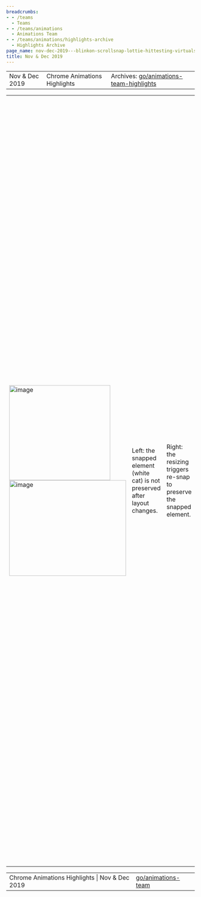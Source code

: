 ```yaml
---
breadcrumbs:
- - /teams
  - Teams
- - /teams/animations
  - Animations Team
- - /teams/animations/highlights-archive
  - Highlights Archive
page_name: nov-dec-2019---blinkon-scrollsnap-lottie-hittesting-virtualscroller-websharedlibrary-wpt-and-more
title: Nov & Dec 2019
---
```


<table>
<tr>

<td>Nov & Dec 2019</td>

<td>Chrome Animations Highlights</td>

<td>Archives: <a href="http://go/animations-team-highlights">go/animations-team-highlights</a></td>

</tr>
</table>

<table>
<tr>

<td><img alt="image" src="https://lh4.googleusercontent.com/DWJAD7EpLKH2Ac19IePi2JmkPHgV1fsYia0LGCZ3mxpEGU6fJCY2k-1XInFTZj0Whh032Fdw-dIoCDEV0EDs45kwIWlsc2jsfZwt8LXPrRfFMfQZMs_oN6pw5TmeAfou7y53qGgS" height=253 width=270><img alt="image" src="https://lh6.googleusercontent.com/vK6GwgfvzXmjGedJa8KQ6pEW_UmVi7hYNjsk5h1ndge7kIp_oUwZhktXsLxjAtfGL2bpSWdhzSvQBeOgc6vs7Z92V0GqpEdF8zsaSZzVWaY8mumxS9Ldh48MgP_iRhMnHkCiBVAv" height=255 width=312></td>

<td>Left: the snapped element (white cat) is not preserved after layout changes.</td>

<td>Right: the resizing triggers re-snap to preserve the snapped element.</td>

<td>The Pursuit of Snappyness</td>

<td>Kaan(alsan@), our fantastic intern, made the web more appealing with the “snap after relayout” <a href="https://docs.google.com/presentation/d/1WUa6nFfkzXm2O1V70hr49vPFP4TOAbUh2q8fppkybJs/edit">project</a>. Previously content or layout changes (e.g. adding, moving, deleting, resizing) did not pay attention to the content’s snap setting. With Kaan’s <a href="https://bugs.chromium.org/p/chromium/issues/detail">changes</a> landing in Chrome 81, scroll positions automatically update to keep snapped objects in the correct position. Galleries of kittens never looked so good!</td>

<td>Another cool use case unlocked by this work is the “Scroll By Clicking” effect shown below:</td>

<td><img alt="image" src="https://lh6.googleusercontent.com/fRyKl_faF-Bgdceo3OYErRenGuZzKBBs2n2xMKss4-7vRnDP5wvm7Gae0DmktSqdbx5fGwUT_j-ltLPIBeFtDu2NqsN4qr4Ns8p6QI0bhzHND0tFkR7n91LC-Al27tl4J-W96en7" height=233 width=297><img alt="image" src="https://lh3.googleusercontent.com/1nPkrBOk1Dm9i5mkPLt_jEk6uTF7Jhuo_7qKj1cRWZe8xpc9IPTmN8bXuzhSzGUubGyV3QhHTM-UY6-71fRyZnc_MY63zZjkwEdmhX72tBlB1eP6B1rC168XLrdwDA0cuhOxdMm8" height=237 width=280></td>

<td><table></td>
<td><tr></td>

<td><td><img alt="image" src="https://lh5.googleusercontent.com/PZ4-_ZrbNzstAkLHnjWZPkwXGl4b0FZthhuQ8dgR0DVzOdfmXxez2SF3m4GLNN1S_Q2Latry8UZouikJFv3ZW9PUbJQXWjdK0TlbWyNJ3bfC3RvnocOZx3GffHgz44fjh43Esxyj" height=72 width=280></td></td>

<td><td><img alt="image" src="https://lh4.googleusercontent.com/S-nAodiRsv_xyxIngFbN86HJR-7JaCZdX7wzG1olre_TUBLKjKk5np7aJYfrwIltVXB7H8LcLVw1Z7rWEwuzSpKNeHX7C1yHoUqIXNe0MoUVnxmCllgfVHLiAnASux1dNQx89iRp" height=83 width=280></td></td>

<td><td>Lottie Demo - now more robust</td></td>

<td><td>Rob’s lottie demo exposed a number of PaintWorklet bugs, such as flashing at the end of the animation, incorrect background color, and flaws in high-dpi rendering (top gif). This month Rob (flackr@) and Xida(xidachen@) fixed some issues (<a href="https://chromium-review.googlesource.com/c/chromium/src/+/1841530">high-dpi</a>, <a href="https://github.com/flackr/lottie-web/commit/8cea6ff27b03e6125c00e85d6ff15abff15c6e75">clipping</a>, <a href="https://github.com/flackr/lottie-web/commit/2aee64a69fb74c3c26f7435db9e0a804608e77ae">flashing</a>) in both the demo and the implementation to make it more appealing (bottom gif)!</td></td>

<td><td><img alt="image" src="https://lh6.googleusercontent.com/SLQW5VgfbkGLfzMohnaHu0O_51WGPoMDlpIoX-Kzlw0e3kxairHQgkfLkwVtk0w7j6KW9ifGGc3WptW8b328XDsFwou9bWwOKMzbjbetT3OR5ofIG7MGjiQUunL2xPJmuHEQ0ZPD" height=176 width=278></td></td>

<td><td>Multi-Process Hit Testing Complete</td></td>

<td><td>Yi (yigu@) drove the viz hit testing v2 project to completion this month. It is now fully launched on all platforms! The new event targeting correctly targets events up to 6 times faster for site isolated configurations on <a href="https://docs.google.com/document/d/1AE02TKBg7NG63SiUbU-EiqlHgqsZY1tb3-Z4L0AZCSk/edit">Windows</a> thanks to the 32% more synchronous event targeting. </td></td>

<td></tr></td>
<td><tr></td>

<td><td><img alt="image" src="https://lh4.googleusercontent.com/NngtlrupseOCRsIOOr-Nn-UZbMX-MIdSiTk_Agpt7cFv-Qd5ieUwlIJXuZ482e_SOeWPip3uFwx6J-WIJ0XStDp4IQXxUhLZ9O6D59k2Q0oFphXTkbGV8AH5-TbAw0Xy2IHnV6jN" height=281 width=280></td></td>

<td><td>Virtual Scroller</td></td>

<td><td>Rob made solid progress on the exploration for the new web platform feature - virtual scroller control. He moved chromium virtual-scroller to github <a href="https://github.com/flackr/virtual-scroller">library</a>, added display: none fallback when rendersubtree is not supported and created a nice <a href="https://flackr.github.io/virtual-scroller/demo/">demo</a> with synthetic content and <a href="https://flackr.github.io/virtual-scroller/demo/">test</a> use cases.</td></td>

<td><td><img alt="image" src="https://lh6.googleusercontent.com/etS54zUr6juIFudSJaZ_4J0Tlp6Y9qxps7IENSmYxBBNx-5vCFMh9UugkPd9OZFpbvVMNM3seoFxoXe-JUoXQDpO_xfKT-Mu9Cw6FbNgCcBeFm9cpS4w2wqMme6pvg89s92sxvrJ" height=299 width=278></td></td>

<td><td>Port interpolation test to WPT</td></td>

<td><td>Our test suite for interpolated values does not work in other browsers. Since we deeply care about interop issues, we have ported as many tests as possible (<a href="https://docs.google.com/spreadsheets/d/1EtUV2IycJTgQSrtxfH0uQ8aUUbhz41-zhYj0tdCrT6A/edit#gid=0">121</a> to be exact!) to wpt. This work helped us to identify 17 new interop bugs in Chrome and Firefox. Thanks to Stephen (smcgruer@), Xida and Hao (haozhes@) for their effort to make this happen! </td></td>

<td></tr></td>
<td><tr></td>

<td><td colspan=2>Animations team at BlinkOn 11</td></td>

<td><td colspan=2>The animations team presented 3 breakout sessions and 4 lighting talks at BlinkOn 11. See below for details.</td></td>

<td></tr></td>
<td><tr></td>

<td><td><img alt="image" src="https://lh4.googleusercontent.com/mBS6Z_-mXCbDu_mhXaB-ZVvoi3yODetHPxtuNJmgXZrhohvNHMXdqK7rqAUNk9k3cUH0j7dQ7cW_IBrcwhE-A--NIIExJHzFEs0dlqrbCyW3OzUAu_Wk4o0tjb6_qKWURl8kQOvj" height=145 width=280></td></td>

<td><td>Web Shared Library</td></td>

<td><td>Web Shared Libraries attempts to improve website loading by sharing cache across sites. Rob’s presentation (<a href="https://docs.google.com/presentation/d/1CTC_BLpBqLf7B82b1ytIm0l84SjK45bk7UaCyRpyu5A/edit#slide=id.p">slides</a>, <a href="https://www.youtube.com/watch">video</a>) at BlinkOn, kicked off a lot of constructive feedback. Gene (girard@) and Rob wrote up a <a href="https://docs.google.com/document/d/1lQykm9HgzkPlaKXwpQ9vNc3m2Eq2hF4TY-Vup5wg4qg/edit#heading=h.83t0eq3angjs">discussion pape</a>r capturing the opportunities and challenges involved, along with techniques to address the various concerns and metrics to evaluate impact.</td></td>

<td><td> <img alt="image" src="https://lh6.googleusercontent.com/1CFPALcatns9GWaoO89Tu2dvl1FraGY1RckXruqf3CaHW8AdyQUqsl47f7I3qWY3h2skZLRZxP2-HE0fiUUrlAgxt34acepBhzpW_yHvstWrlWR1QVChkfp5HuXUUr3PrmAKeKcU" height=200 width=262></td></td>

<td><td>Scroll-linked Animation</td></td>

<td><td>Yi and Majid (majidvp@) presented (<a href="https://docs.google.com/presentation/d/12UNGCTJybiL5gEMAGY2f-05WxXARvNz4k-RS02qgNuU/edit">slides</a>, <a href="https://www.youtube.com/watch">video</a>) the current design for Scroll-linked Animation at BlinkOn. The updated design incorporates feedback on our origin trial from the AMP team. There was a F2F sync between Microsoft and Google to <a href="https://docs.google.com/spreadsheets/d/1tGJeicFqgRXK8MMIqscdwEiIPQN--1aQJ5EwQZ2nXzE/edit">coordinate</a> future work and find solutions for outstanding spec <a href="https://github.com/w3c/csswg-drafts/issues/2066#issuecomment-557630869">issues</a>.</td></td>

<td><td>Rob also attached Scroll Timeline into the Paint Worklet Lottie demo for a cool lighting talk (<a href="https://docs.google.com/presentation/d/124zcoxveCQyXVB4-HWCXhQptrnaHDE9JIXyQ8B1N4ig/edit#slide=id.g742aacb70c_9_789">slides</a>, <a href="https://youtu.be/dJmWLQn9g2A">video</a>)!</td></td>

<td></tr></td>
<td></table></td>

<td>Last but not least</td>

<td>There were several other topics that the animations team presented at BlinkOn. Rob drove a discussion about measuring real world throughput and latency. The team gave several project updates during the Lighting Talks session including Off-thread PaintWorklet (<a href="https://docs.google.com/presentation/d/124zcoxveCQyXVB4-HWCXhQptrnaHDE9JIXyQ8B1N4ig/edit#slide=id.g70a5f3c77e_102_92">slides</a>, <a href="https://youtu.be/FOCHCuGA_MA">video</a>), Contribute to WPT (<a href="https://docs.google.com/presentation/d/124zcoxveCQyXVB4-HWCXhQptrnaHDE9JIXyQ8B1N4ig/edit#slide=id.g70a5f3c77e_102_0">slides</a>, <a href="https://youtu.be/FOCHCuGA_MA">video</a>), Throughput Metrics (<a href="https://docs.google.com/presentation/d/124zcoxveCQyXVB4-HWCXhQptrnaHDE9JIXyQ8B1N4ig/edit#slide=id.g742aacb70c_289_204">slides</a>, <a href="https://youtu.be/FOCHCuGA_MA">video</a>) and GroupEffect (<a href="https://docs.google.com/presentation/d/124zcoxveCQyXVB4-HWCXhQptrnaHDE9JIXyQ8B1N4ig/edit#slide=id.g742aacb70c_9_417">slides</a>, <a href="https://www.youtube.com/watch">video</a>).</td>

</tr>
</table>

<table>
<tr>

<td>Chrome Animations Highlights | Nov & Dec 2019</td>

<td><a href="http://go/animations-team">go/animations-team</a></td>

</tr>
</table>